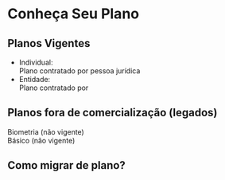 # Conheça Seu Plano

## Planos Vigentes
* Individual:  
Plano contratado por pessoa jurídica
* Entidade:  
Plano contratado por 

## Planos fora de comercialização (legados)
Biometria (não vigente)  
Básico (não vigente)  

## Como migrar de plano?

